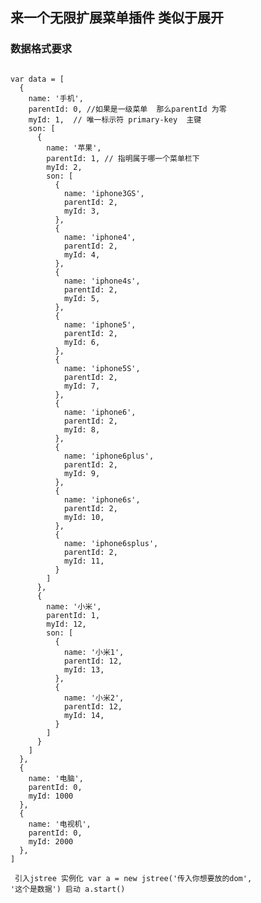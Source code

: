 ## 来一个无限扩展菜单插件   类似于展开

### 数据格式要求
<pre><code>
var data = [
  {
    name: '手机',
    parentId: 0, //如果是一级菜单  那么parentId 为零
    myId: 1,  // 唯一标示符 primary-key  主键
    son: [
      {
        name: '苹果',
        parentId: 1, // 指明属于哪一个菜单栏下
        myId: 2,
        son: [
          {
            name: 'iphone3GS',
            parentId: 2,
            myId: 3,
          },
          {
            name: 'iphone4',
            parentId: 2,
            myId: 4,
          },
          {
            name: 'iphone4s',
            parentId: 2,
            myId: 5,
          },
          {
            name: 'iphone5',
            parentId: 2,
            myId: 6,
          },
          {
            name: 'iphone5S',
            parentId: 2,
            myId: 7,
          },
          {
            name: 'iphone6',
            parentId: 2,
            myId: 8,
          },
          {
            name: 'iphone6plus',
            parentId: 2,
            myId: 9,
          },
          {
            name: 'iphone6s',
            parentId: 2,
            myId: 10,
          },
          {
            name: 'iphone6splus',
            parentId: 2,
            myId: 11,
          }
        ]
      },
      {
        name: '小米',
        parentId: 1,
        myId: 12,
        son: [
          {
            name: '小米1',
            parentId: 12,
            myId: 13,
          },
          {
            name: '小米2',
            parentId: 12,
            myId: 14,
          }
        ]
      }
    ]
  },
  {
    name: '电脑',
    parentId: 0,
    myId: 1000
  },
  {
    name: '电视机',
    parentId: 0,
    myId: 2000
  },
]
</code></pre>

<code><pre>
  引入jstree
  实例化  var a = new jstree('传入你想要放的dom',  '这个是数据')
  启动   a.start()

</code></pre>
